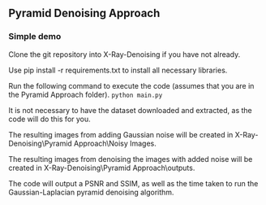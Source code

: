 ## Pyramid Denoising Approach

### Simple demo

Clone the git repository into X-Ray-Denoising if you have not already.

Use pip install -r requirements.txt to install all necessary libraries.

Run the following command to execute the code (assumes that you are in the Pyramid Approach folder).
`python main.py`

It is not necessary to have the dataset downloaded and extracted, as the code will do this for you.

The resulting images from adding Gaussian noise will be created in X-Ray-Denoising\Pyramid Approach\Noisy Images.

The resulting images from denoising the images with added noise will be created in X-Ray-Denoising\Pyramid Approach\outputs.

The code will output a PSNR and SSIM, as well as the time taken to run the Gaussian-Laplacian pyramid denoising algorithm.